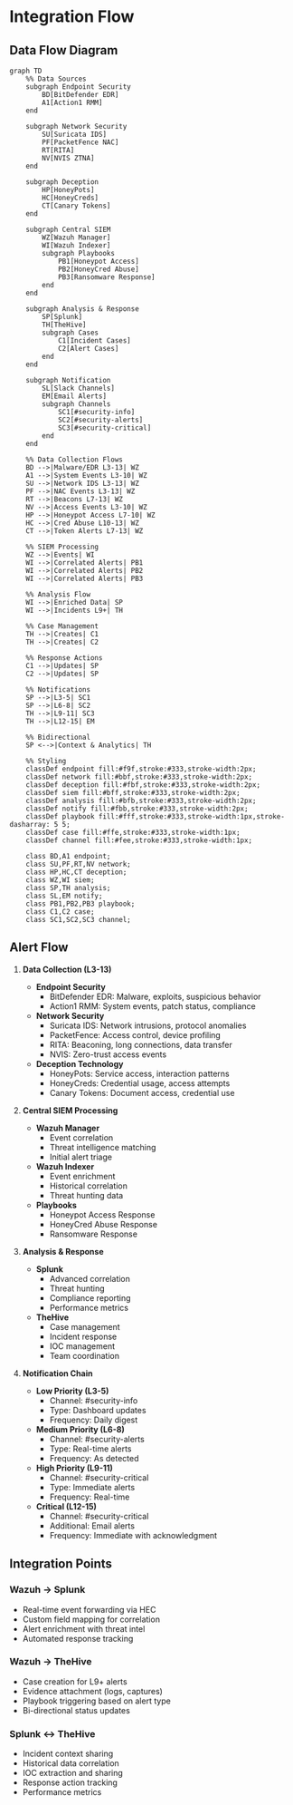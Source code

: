 # Integration Flow

## Data Flow Diagram

```mermaid
graph TD
    %% Data Sources
    subgraph Endpoint Security
        BD[BitDefender EDR]
        A1[Action1 RMM]
    end

    subgraph Network Security
        SU[Suricata IDS]
        PF[PacketFence NAC]
        RT[RITA]
        NV[NVIS ZTNA]
    end

    subgraph Deception
        HP[HoneyPots]
        HC[HoneyCreds]
        CT[Canary Tokens]
    end

    subgraph Central SIEM
        WZ[Wazuh Manager]
        WI[Wazuh Indexer]
        subgraph Playbooks
            PB1[Honeypot Access]
            PB2[HoneyCred Abuse]
            PB3[Ransomware Response]
        end
    end

    subgraph Analysis & Response
        SP[Splunk]
        TH[TheHive]
        subgraph Cases
            C1[Incident Cases]
            C2[Alert Cases]
        end
    end

    subgraph Notification
        SL[Slack Channels]
        EM[Email Alerts]
        subgraph Channels
            SC1[#security-info]
            SC2[#security-alerts]
            SC3[#security-critical]
        end
    end

    %% Data Collection Flows
    BD -->|Malware/EDR L3-13| WZ
    A1 -->|System Events L3-10| WZ
    SU -->|Network IDS L3-13| WZ
    PF -->|NAC Events L3-13| WZ
    RT -->|Beacons L7-13| WZ
    NV -->|Access Events L3-10| WZ
    HP -->|Honeypot Access L7-10| WZ
    HC -->|Cred Abuse L10-13| WZ
    CT -->|Token Alerts L7-13| WZ

    %% SIEM Processing
    WZ -->|Events| WI
    WI -->|Correlated Alerts| PB1
    WI -->|Correlated Alerts| PB2
    WI -->|Correlated Alerts| PB3
    
    %% Analysis Flow
    WI -->|Enriched Data| SP
    WI -->|Incidents L9+| TH
    
    %% Case Management
    TH -->|Creates| C1
    TH -->|Creates| C2
    
    %% Response Actions
    C1 -->|Updates| SP
    C2 -->|Updates| SP
    
    %% Notifications
    SP -->|L3-5| SC1
    SP -->|L6-8| SC2
    TH -->|L9-11| SC3
    TH -->|L12-15| EM

    %% Bidirectional
    SP <-->|Context & Analytics| TH

    %% Styling
    classDef endpoint fill:#f9f,stroke:#333,stroke-width:2px;
    classDef network fill:#bbf,stroke:#333,stroke-width:2px;
    classDef deception fill:#fbf,stroke:#333,stroke-width:2px;
    classDef siem fill:#bff,stroke:#333,stroke-width:2px;
    classDef analysis fill:#bfb,stroke:#333,stroke-width:2px;
    classDef notify fill:#fbb,stroke:#333,stroke-width:2px;
    classDef playbook fill:#fff,stroke:#333,stroke-width:1px,stroke-dasharray: 5 5;
    classDef case fill:#ffe,stroke:#333,stroke-width:1px;
    classDef channel fill:#fee,stroke:#333,stroke-width:1px;

    class BD,A1 endpoint;
    class SU,PF,RT,NV network;
    class HP,HC,CT deception;
    class WZ,WI siem;
    class SP,TH analysis;
    class SL,EM notify;
    class PB1,PB2,PB3 playbook;
    class C1,C2 case;
    class SC1,SC2,SC3 channel;
```

## Alert Flow

1. **Data Collection (L3-13)**
   - **Endpoint Security**
     * BitDefender EDR: Malware, exploits, suspicious behavior
     * Action1 RMM: System events, patch status, compliance
   - **Network Security**
     * Suricata IDS: Network intrusions, protocol anomalies
     * PacketFence: Access control, device profiling
     * RITA: Beaconing, long connections, data transfer
     * NVIS: Zero-trust access events
   - **Deception Technology**
     * HoneyPots: Service access, interaction patterns
     * HoneyCreds: Credential usage, access attempts
     * Canary Tokens: Document access, credential use

2. **Central SIEM Processing**
   - **Wazuh Manager**
     * Event correlation
     * Threat intelligence matching
     * Initial alert triage
   - **Wazuh Indexer**
     * Event enrichment
     * Historical correlation
     * Threat hunting data
   - **Playbooks**
     * Honeypot Access Response
     * HoneyCred Abuse Response
     * Ransomware Response

3. **Analysis & Response**
   - **Splunk**
     * Advanced correlation
     * Threat hunting
     * Compliance reporting
     * Performance metrics
   - **TheHive**
     * Case management
     * Incident response
     * IOC management
     * Team coordination

4. **Notification Chain**
   - **Low Priority (L3-5)**
     * Channel: #security-info
     * Type: Dashboard updates
     * Frequency: Daily digest
   - **Medium Priority (L6-8)**
     * Channel: #security-alerts
     * Type: Real-time alerts
     * Frequency: As detected
   - **High Priority (L9-11)**
     * Channel: #security-critical
     * Type: Immediate alerts
     * Frequency: Real-time
   - **Critical (L12-15)**
     * Channel: #security-critical
     * Additional: Email alerts
     * Frequency: Immediate with acknowledgment

## Integration Points

### Wazuh → Splunk
- Real-time event forwarding via HEC
- Custom field mapping for correlation
- Alert enrichment with threat intel
- Automated response tracking

### Wazuh → TheHive
- Case creation for L9+ alerts
- Evidence attachment (logs, captures)
- Playbook triggering based on alert type
- Bi-directional status updates

### Splunk ↔ TheHive
- Incident context sharing
- Historical data correlation
- IOC extraction and sharing
- Response action tracking
- Performance metrics
